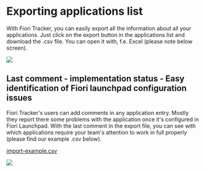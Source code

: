 # Exporting applications list

With Fiori Tracker, you can easily export all the information about all your applications. Just click on the export button in the applications list and download the .csv file. You can open it with, f.e. Excel (please note below screen).

![](/res/export_button_app.png)

## Last comment - implementation status - Easy identification of Fiori launchpad configuration issues

Fiori Tracker's users can add comments in any application entry. Mostly they report there some problems with the application once it's configured in Fiori Launchpad. With the last comment in the export file, you can see with which applications require your team's attention to work in full properly (please find our example .csv below).


 [import-example.csv](/exporting/Last_comment.csv ':ignore')

![](/res/last_comment_excel.png) 